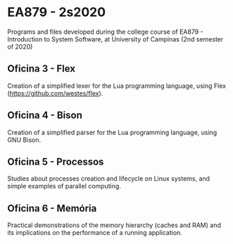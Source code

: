# EA879 - 2s2020
Programs and files developed during the college course of EA879 - Introduction to System Software, at University of Campinas (2nd semester of 2020)

## Oficina 3 - Flex
Creation of a simplified lexer for the Lua programming language, using Flex (https://github.com/westes/flex).

## Oficina 4 - Bison
Creation of a simplified parser for the Lua programming language, using GNU Bison.

## Oficina 5 - Processos
Studies about processes creation and lifecycle on Linux systems, and simple examples of parallel computing.

## Oficina 6 - Memória
Practical demonstrations of the memory hierarchy (caches and RAM) and its implications on the performance of a running application.
